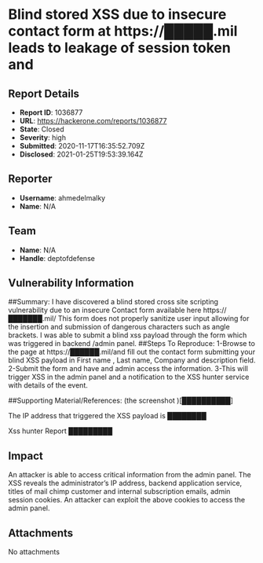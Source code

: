 # Blind stored XSS due to insecure contact form at https://█████.mil leads to leakage of session token and 

## Report Details
- **Report ID**: 1036877
- **URL**: https://hackerone.com/reports/1036877
- **State**: Closed
- **Severity**: high
- **Submitted**: 2020-11-17T16:35:52.709Z
- **Disclosed**: 2021-01-25T19:53:39.164Z

## Reporter
- **Username**: ahmedelmalky
- **Name**: N/A

## Team
- **Name**: N/A
- **Handle**: deptofdefense

## Vulnerability Information
##Summary:
I have discovered a blind stored cross site scripting vulnerability due to an insecure Contact form available here  https://███████.mil/  This form does not properly sanitize user input allowing for the insertion and submission of dangerous characters such as angle brackets. I was able to submit a blind xss payload through the form which was triggered in backend /admin panel.
##Steps To Reproduce:
1-Browse to the page at https://██████.mil/and fill out the contact form submitting your blind XSS payload in First name , Last name, Company and description field.
2-Submit the form and have and admin access the information.
3-This will trigger XSS in the admin panel and a notification to the XSS hunter service with details of the event.

##Supporting Material/References:
(the screenshot )[██████████]

The IP address that triggered the XSS payload is  ████████ 

Xss hunter Report █████████

## Impact

An attacker is able to access critical information from the admin panel. The XSS reveals the administrator’s IP address, backend application service, titles of mail chimp customer and internal subscription emails, admin session cookies.
An attacker can exploit the above cookies to access the admin panel.

## Attachments
No attachments
